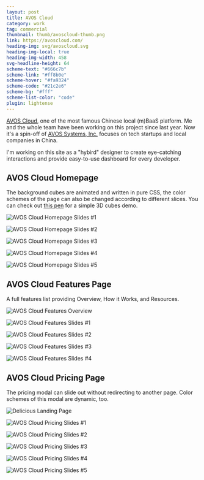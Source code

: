 ```yaml
---
layout: post
title: AVOS Cloud
category: work
tag: commercial
thumbnail: thumb/avoscloud-thumb.png
link: https://avoscloud.com/
heading-img: svg/avoscloud.svg
heading-img-local: true
heading-img-width: 458
svg-headline-height: 64
scheme-text: "#666c7b"
scheme-link: "#ff8b0e"
scheme-hover: "#fa9324"
scheme-code: "#21c2e6"
scheme-bg: "#fff"
scheme-list-color: "code"
plugin: lightense
---
```


<p><a href="https://avoscloud.com">AVOS Cloud</a>, one of the most famous Chinese local (m)BaaS platform. Me and the whole team have been working on this project since last year. Now it's a spin-off of <a href="https://web.archive.org/web/20131201010958/http://www.avos.com/">AVOS Systems, Inc.</a> focuses on tech startups and local companies in China.</p>

<p>I'm working on this site as a "hybird" designer to create eye-catching interactions and provide easy-to-use dashboard for every developer.</p>

<h2>AVOS Cloud Homepage</h2>
<p>The background cubes are animated and written in pure CSS, the color schemes of the page can also be changed according to different slices. You can check out <a href="https://codepen.io/sparanoid/pen/axiKF">this pen</a> for a simple 3D cubes demo.</p>
<p class="browser"><img src="{{ site.file }}/avoscloud-homepage-01-cropped.png" alt="AVOS Cloud Homepage Slides #1"></p>
<p class="browser"><img src="{{ site.file }}/avoscloud-homepage-02-cropped.png" alt="AVOS Cloud Homepage Slides #2"></p>
<p class="browser"><img src="{{ site.file }}/avoscloud-homepage-03-cropped.png" alt="AVOS Cloud Homepage Slides #3"></p>
<p class="browser"><img src="{{ site.file }}/avoscloud-homepage-04-cropped.png" alt="AVOS Cloud Homepage Slides #4"></p>
<p class="browser"><img src="{{ site.file }}/avoscloud-homepage-05-cropped.png" alt="AVOS Cloud Homepage Slides #5"></p>

<h2>AVOS Cloud Features Page</h2>
<p>A full features list providing Overview, How it Works, and Resources.</p>
<p><img src="{{ site.file }}/avoscloud-features-small-merged.jpg" alt="AVOS Cloud Features Overview"></p>
<p class="browser"><img src="{{ site.file }}/avoscloud-features-01.png" alt="AVOS Cloud Features Slides #1"></p>
<p class="browser"><img src="{{ site.file }}/avoscloud-features-02.png" alt="AVOS Cloud Features Slides #2"></p>
<p class="browser"><img src="{{ site.file }}/avoscloud-features-03.png" alt="AVOS Cloud Features Slides #3"></p>
<p class="browser"><img src="{{ site.file }}/avoscloud-features-04.png" alt="AVOS Cloud Features Slides #4"></p>

<h2>AVOS Cloud Pricing Page</h2>
<p>The pricing modal can slide out without redirecting to another page. Color schemes of this modal are dynamic, too.</p>
<p><img src="{{ site.file }}/avoscloud-pricing-merged-new.jpg" alt="Delicious Landing Page"></p>
<p class="browser"><img src="{{ site.file }}/avoscloud-homepage-pricing-new-01.png" alt="AVOS Cloud Pricing Slides #1"></p>
<p class="browser"><img src="{{ site.file }}/avoscloud-homepage-pricing-new-02.png" alt="AVOS Cloud Pricing Slides #2"></p>
<p class="browser"><img src="{{ site.file }}/avoscloud-homepage-pricing-new-03.png" alt="AVOS Cloud Pricing Slides #3"></p>
<p class="browser"><img src="{{ site.file }}/avoscloud-homepage-pricing-new-04.png" alt="AVOS Cloud Pricing Slides #4"></p>
<p class="browser"><img src="{{ site.file }}/avoscloud-homepage-pricing-new-05.png" alt="AVOS Cloud Pricing Slides #5"></p>
